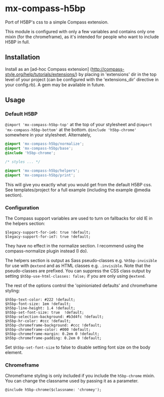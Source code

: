 mx-compass-h5bp
===============

Port of H5BP's css to a simple Compass extension.

This module is configured with only a few variables and contains only one mixin
(for the chromeframe), as it's intended for people who want to include H5BP
in full.


Installation
------------

Install as an
[ad-hoc Compass extension] (http://compass-style.org/help/tutorials/extensions/)
by placing in 'extensions' dir in the top level of your project (can be
configured with the 'extensions_dir' directive in your config.rb). A gem may be
available in future.


Usage
-----

### Default H5BP

`@import 'mx-compass-h5bp-top'` at the top of your stylesheet and
`@import 'mx-compass-h5bp-bottom'` at the bottom. `@include 'h5bp-chrome'`
somewhere in your stylesheet. Alternately,

```scss
@import 'mx-compass-h5bp/normalize';
@import 'mx-compass-h5bp/base';
@include 'h5bp-chrome';

/* styles ... */

@import 'mx-compass-h5bp/helpers';
@import 'mx-compass-h5bp/print';
```

This will give you exactly what you would get from the default H5BP css. See
templates/project for a full example (including the example @media section).


### Configuration

The Compass support variables are used to turn on fallbacks for old IE in the
helpers section:

```
$legacy-support-for-ie6: true !default;
$legacy-support-for-ie7: true !default;
```

They have no effect in the normalize section. I recommend using the
compass-normalize plugin instead (I do).

The helpers section is output as Sass pseudo-classes e.g. `%h5bp-invisible` for
use with `@extend` and as HTML classes e.g. `.invisible`. Note that the
pseudo-classes are prefixed. You can suppress the CSS class output by setting
`$h5bp-use-html-classes: false;` if you are only using `@extend`.

The rest of the options control the 'opinioniated defaults' and
chromeframe styling:

```
$h5bp-text-color: #222 !default;
$h5bp-font-size: 1em !default;
$h5bp-line-height: 1.4 !default;
$h5bp-set-font-size: true  !default;
$h5bp-selection-background: #b3d4fc !default;
$h5bp-hr-color: #ccc !default;
$h5bp-chromeframe-background: #ccc !default;
$h5bp-chromeframe-color: #000 !default;
$h5bp-chromeframe-margin: 0.2em 0 !default;
$h5bp-chromeframe-padding: 0.2em 0 !default;
```

Set `$h5bp-set-font-size` to false to disable setting font size on the body element.


### Chromeframe

Chromeframe styling is only included if you include the `h5bp-chrome` mixin.
You can change the classname used by passing it as a parameter.

`@include h5bp-chrome($classname: 'chromey');`
